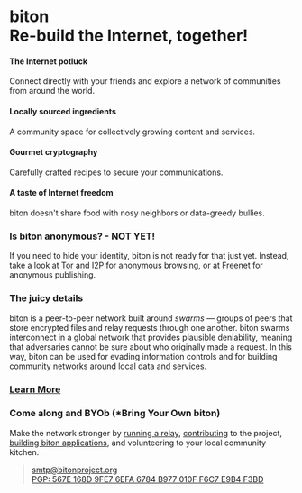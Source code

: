 # biton <br /> Re-build the Internet, together!

#### The Internet potluck

Connect directly with your friends and explore a network of communities from
around the world.

#### Locally sourced ingredients

A community space for collectively growing content and services.

#### Gourmet cryptography

Carefully crafted recipes to secure your communications.

#### A taste of Internet freedom

biton doesn't share food with nosy neighbors or data-greedy bullies.


### Is biton anonymous? - NOT YET!

If you need to hide your identity, biton is not ready for that just yet.
Instead, take a look at [Tor](https://www.torproject.org/) and
[I2P](https://geti2p.net) for anonymous browsing, or at
[Freenet](https://freenetproject.org) for anonymous publishing.


### The juicy details

biton is a peer-to-peer network built around *swarms* — groups of peers that
store encrypted files and relay requests through one another. biton swarms
interconnect in a global network that provides plausible deniability, meaning
that adversaries cannot be sure about who originally made a request. In this
way, biton can be used for evading information controls and for building
community networks around local data and services.

### [Learn More](/guide/)


### Come along and BYOb (\*Bring Your Own biton)

Make the network stronger by
[running a relay](https://github.com/bitonproject/biton),
[contributing](CONTRIBUTORS.md) to the project,
[building biton applications](https://github.com/bitonproject/js-libp2p-biton),
and volunteering to your local community kitchen.


> smtp@bitonproject.org  
> [PGP: 567E 168D 9FE7 6EFA 6784  B977 010F F6C7 E9B4 F3BD](bitonproject.gpg)

